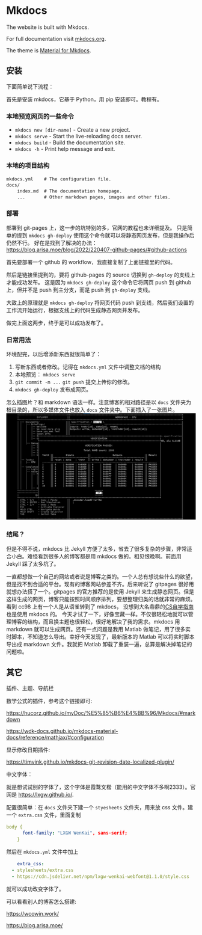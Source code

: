 # Mkdocs

The website is built with Mkdocs.

For full documentation visit [mkdocs.org](https://www.mkdocs.org).

The theme is [Material for Mkdocs](https://squidfunk.github.io/mkdocs-material/).

## 安装
下面简单说下流程：

首先是安装 mkdocs，它基于 Python，用 pip 安装即可。教程有。

### 本地预览网页的一些命令

* `mkdocs new [dir-name]` - Create a new project.
* `mkdocs serve` - Start the live-reloading docs server.
* `mkdocs build` - Build the documentation site.
* `mkdocs -h` - Print help message and exit.

### 本地的项目结构

    mkdocs.yml    # The configuration file.
    docs/
        index.md  # The documentation homepage.
        ...       # Other markdown pages, images and other files.

### 部署

部署到 git-pages 上，这一步的坑特别的多，官网的教程也未详细提及。
只是简单的提到 `mkdocs gh-deploy` 使用这个命令就可以将静态网页发布，但是我操作后仍然不行。
好在是找到了解决的办法：<https://blog.arisa.moe/blog/2022/220407-github-pages/#github-actions>

首先要部署一个 github 的 workflow，我直接复制了上面链接里的代码。

然后是链接里提到的，要将 github-pages 的 source 切换到 `gh-deploy` 的支线上才能成功发布。
这是因为 `mkdocs gh-deploy` 这个命令它将网页 push 到 github 上，但并不是 push 到主分支，而是 push 到 `gh-deploy` 支线。

大致上的原理就是 `mkdocs gh-deploy` 将网页代码 push 到支线，然后我们设置的工作流开始运行，根据支线上的代码生成静态网页并发布。

做完上面这两步，终于是可以成功发布了。

### 日常用法

环境配完，以后增添新东西就很简单了：

1. 写新东西或者修改。记得在 `mkdocs.yml` 文件中调整文档的结构
2. 本地预览： `mkdocs serve`
3. `git commit -m ...` `git push` 提交上传你的修改。
4. `mkdocs gh-deploy` 发布成网页。

怎么插图片？和 markdown 语法一样。注意博客的相对路径是以 `docs` 文件夹为根目录的，所以多媒体文件也放入 `docs` 文件夹中。下面插入了一张图片。
![CPU](/media/image/CPUwww.png)


### 结尾？

但是不得不说，mkdocs 比 Jekyll 方便了太多，省去了很多复杂的步骤，非常适合小白。难怪看到很多人的博客都是用 mkdocs 做的。相见恨晚啊。前面用 Jekyll 踩了太多坑了。

一直都想做一个自己的网站或者说是博客之类的。一个人总有想说些什么的欲望，但是找不到合适的平台。现有的博客网站参差不齐。后来听说了 gitpages 很好用就想办法搭了一个。gitpages 的官方推荐的是使用 Jekyll 来生成静态网页。但是这样生成的网页，博客只能按照时间顺序排列，要想整理归类的话就非常的麻烦。看到 cc98 上有一个人是从语雀转到了 mkdocs， 没想到大名鼎鼎的[CS自学指南](https://csdiy.wiki/)也是使用 mkdocs 的。
今天才试了一下，好像宝藏一样。不仅很轻松地就可以管理博客的结构，而且换主题也很轻松，很好地解决了我的需求。mkdocs 用 markdown 就可以生成网页。还有一点问题是我用 Matlab 做笔记，用了很多实时脚本，不知道怎么导出。幸好今天发现了，最新版本的 Matlab 可以将实时脚本导出成 markdown 文件。我就把 Matlab 卸载了重装一遍，总算是解决掉笔记的问题啦。

## 其它

插件、主题、导航栏

数学公式的插件，参考这个链接即可: 

<https://hucorz.github.io/myDoc/%E5%85%B6%E4%BB%96/Mkdocs/#markdown>

<https://wdk-docs.github.io/mkdocs-material-docs/reference/mathjax/#configuration>

显示修改日期插件: 

<https://timvink.github.io/mkdocs-git-revision-date-localized-plugin/>

中文字体：

就是想试试别的字体了，这个字体是霞鹜文楷（能用的中文字体不多啊2333）。官网是 <https://lxgw.github.io/>. 

配置很简单：在 `docs` 文件夹下建一个 `styesheets` 文件夹，用来放 css 文件。建一个 `extra.css` 文件，里面复制
```yaml
body {
      font-family: "LXGW WenKai", sans-serif;
    }
```

然后在 `mkdocs.yml` 文件中加上
```yaml
    extra_css:
  - stylesheets/extra.css
  - https://cdn.jsdelivr.net/npm/lxgw-wenkai-webfont@1.1.0/style.css
```
就可以成功改变字体了。

可以看看别人的博客怎么搭建:

<https://wcowin.work/>

<https://blog.arisa.moe/>